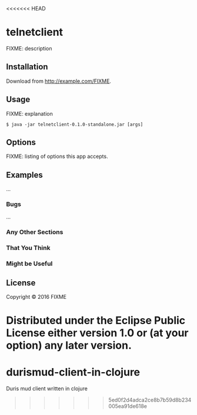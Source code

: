 <<<<<<< HEAD
# telnetclient

FIXME: description

## Installation

Download from http://example.com/FIXME.

## Usage

FIXME: explanation

    $ java -jar telnetclient-0.1.0-standalone.jar [args]

## Options

FIXME: listing of options this app accepts.

## Examples

...

### Bugs

...

### Any Other Sections
### That You Think
### Might be Useful

## License

Copyright © 2016 FIXME

Distributed under the Eclipse Public License either version 1.0 or (at
your option) any later version.
=======
# durismud-client-in-clojure
Duris mud client written in clojure
>>>>>>> 5ed0f2d4adca2ce8b7b59d8b234005ea91de618e
